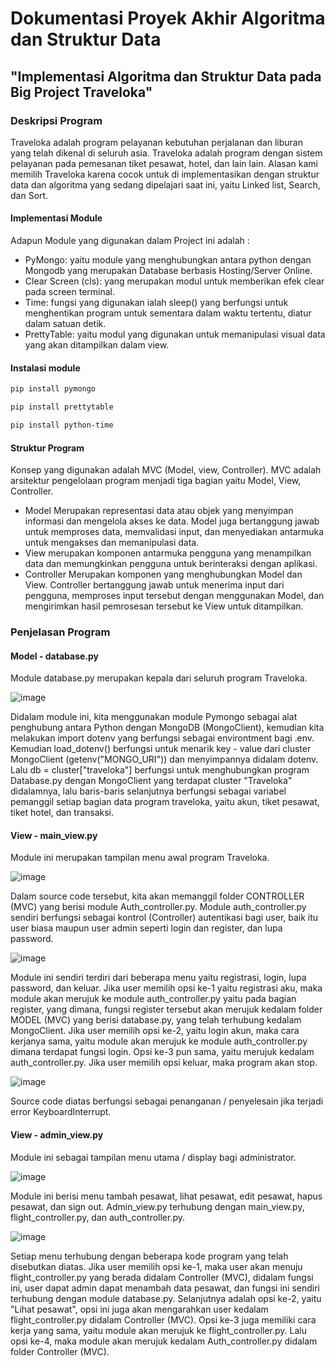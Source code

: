 # Dokumentasi Proyek Akhir Algoritma dan Struktur Data
## "Implementasi Algoritma dan Struktur Data pada Big Project Traveloka"

### Deskripsi Program

Traveloka adalah program pelayanan kebutuhan perjalanan dan liburan yang telah dikenal di seluruh asia. Traveloka adalah program dengan sistem pelayanan pada pemesanan
tiket pesawat, hotel, dan lain lain. Alasan kami memilih Traveloka karena cocok untuk di implementasikan dengan struktur data dan algoritma yang sedang dipelajari saat ini,
yaitu Linked list, Search, dan Sort. 

#### Implementasi Module

Adapun Module yang digunakan dalam Project ini adalah :

* PyMongo: yaitu module yang menghubungkan antara python dengan Mongodb yang merupakan Database berbasis Hosting/Server Online.
* Clear Screen (cls): yang merupakan modul untuk memberikan efek clear pada screen terminal.
* Time: fungsi yang digunakan ialah sleep() yang berfungsi untuk menghentikan program untuk sementara dalam waktu tertentu, diatur dalam satuan detik.
* PrettyTable: yaitu modul yang digunakan untuk memanipulasi visual data yang akan ditampilkan dalam view.

#### Instalasi module

```bash
pip install pymongo
```

```bash
pip install prettytable
```

```bash
pip install python-time
```
#### Struktur Program

Konsep yang digunakan adalah MVC (Model, view, Controller). MVC adalah arsitektur pengelolaan program menjadi tiga bagian yaitu Model, View, Controller.

* Model Merupakan representasi data atau objek yang menyimpan informasi dan mengelola akses ke data. Model juga bertanggung jawab untuk memproses data, memvalidasi input, dan menyediakan antarmuka untuk mengakses dan memanipulasi data.
* View merupakan komponen antarmuka pengguna yang menampilkan data dan memungkinkan pengguna untuk berinteraksi dengan aplikasi. 
* Controller Merupakan komponen yang menghubungkan Model dan View. Controller bertanggung jawab untuk menerima input dari pengguna, 
memproses input tersebut dengan menggunakan Model, 
dan mengirimkan hasil pemrosesan tersebut ke View untuk ditampilkan.

### Penjelasan Program 
#### Model - database.py
Module database.py merupakan kepala dari seluruh program Traveloka. 

![image](https://user-images.githubusercontent.com/126738691/231100003-1a25ce9f-03d9-4ac6-88a0-8eaf58374d48.png) 

Didalam module ini, kita menggunakan module Pymongo sebagai alat penghubung antara Python dengan MongoDB (MongoClient), kemudian kita melakukan import dotenv yang berfungsi sebagai environtment bagi .env. 
Kemudian load_dotenv() berfungsi untuk menarik key - value dari cluster MongoClient (getenv("MONGO_URI")) dan menyimpannya didalam dotenv. 
Lalu db = cluster["traveloka"] berfungsi untuk menghubungkan program Database.py dengan MongoClient yang terdapat cluster "Traveloka" didalamnya, lalu baris-baris selanjutnya berfungsi sebagai variabel pemanggil setiap bagian data program traveloka, yaitu akun, tiket pesawat, tiket hotel, dan transaksi.

#### View - main_view.py
Module ini merupakan tampilan menu awal program Traveloka.

![image](https://user-images.githubusercontent.com/126738691/231107335-02c9fa7a-4d00-4a63-8ebc-0364f816aa85.png)

Dalam source code tersebut, kita akan memanggil folder CONTROLLER (MVC) yang berisi module Auth_controller.py. Module auth_controller.py sendiri berfungsi sebagai 
kontrol (Controller) autentikasi bagi user, baik itu user biasa maupun user admin seperti login dan register, dan lupa password.

![image](https://user-images.githubusercontent.com/126738691/231109813-e90dc7fc-c9c2-42d2-9fdd-8c76f5886e41.png)

Module ini sendiri terdiri dari beberapa menu yaitu registrasi, login, lupa password, dan keluar. Jika user memilih opsi ke-1 yaitu registrasi aku, maka module 
akan merujuk ke module auth_controller.py yaitu pada bagian register, yang dimana, fungsi register tersebut akan merujuk kedalam folder MODEL (MVC) yang berisi
database.py, yang telah terhubung kedalam MongoClient. Jika user memilih opsi ke-2, yaitu login akun, maka cara kerjanya sama, yaitu module akan merujuk ke module
auth_controller.py dimana terdapat fungsi login. Opsi ke-3 pun sama, yaitu merujuk kedalam auth_controller.py. Jika user memilih opsi keluar, maka program akan stop.

![image](https://user-images.githubusercontent.com/126738691/231112187-eb29b891-4740-4302-addb-7fe89331660f.png)

Source code diatas berfungsi sebagai penanganan / penyelesain jika terjadi error KeyboardInterrupt.

#### View - admin_view.py
Module ini sebagai tampilan menu utama / display bagi administrator.

![image](https://user-images.githubusercontent.com/126738691/231103225-fb1cd0ed-3aad-4451-8a3c-251da80fa0d2.png)

Module ini berisi menu tambah pesawat, lihat pesawat, edit pesawat, hapus pesawat, dan sign out. Admin_view.py terhubung dengan main_view.py, flight_controller.py, dan auth_controller.py.

![image](https://user-images.githubusercontent.com/126738691/231104731-ce9bb993-148d-4828-9ea8-bb27d675cbab.png)

Setiap menu terhubung dengan beberapa kode program yang telah disebutkan diatas. Jika user memilih opsi ke-1, maka user akan menuju flight_controller.py yang berada
didalam Controller (MVC), didalam fungsi ini, user dapat admin dapat menambah data pesawat, dan fungsi ini sendiri terhubung dengan module database.py. Selanjutnya
adalah opsi ke-2, yaitu "Lihat pesawat", opsi ini juga akan mengarahkan user kedalam flight_controller.py didalam Controller (MVC). Opsi ke-3 juga memiliki cara kerja
yang sama, yaitu module akan merujuk ke flight_controller.py. Lalu opsi ke-4, maka module akan merujuk kedalam Auth_controller.py didalam folder Controller (MVC).







